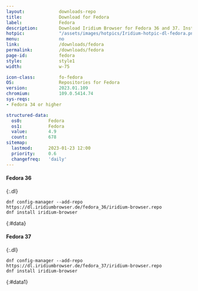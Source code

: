 ```yaml
---
layout:				downloads-repo
title:				Download for Fedora
label:				Fedora
description:		Download Iridium Browser for Fedora 36 and 37. Install package from repository using the command line.
hotpic:				"/assets/images/hotpics/Iridium-hotpic-dl-fedora.png"
menu:				no
link:				/downloads/fedora
permalink:			/downloads/fedora
page-id:			fedora
style:				style1
width:				w-75

icon-class:			fo-fedora
OS: 				Repositories for Fedora
version:			2023.01.109
chromium:			109.0.5414.74
sys-reqs:
- Fedora 34 or higher

structured-data:
  os0:			Fedora
  os1:			Fedora
  value:		4.9
  count:		678
sitemap:
  lastmod:		2023-01-23 12:00
  priority:		0.6
  changefreq:	'daily'
---
```


#### Fedora 36 #
{:.dl}

	dnf config-manager --add-repo https://dl.iridiumbrowser.de/fedora_36/iridium-browser.repo
	dnf install iridium-browser
{:#data}

#### Fedora 37 #
{:.dl}

	dnf config-manager --add-repo https://dl.iridiumbrowser.de/fedora_37/iridium-browser.repo
	dnf install iridium-browser
{:#data1}

